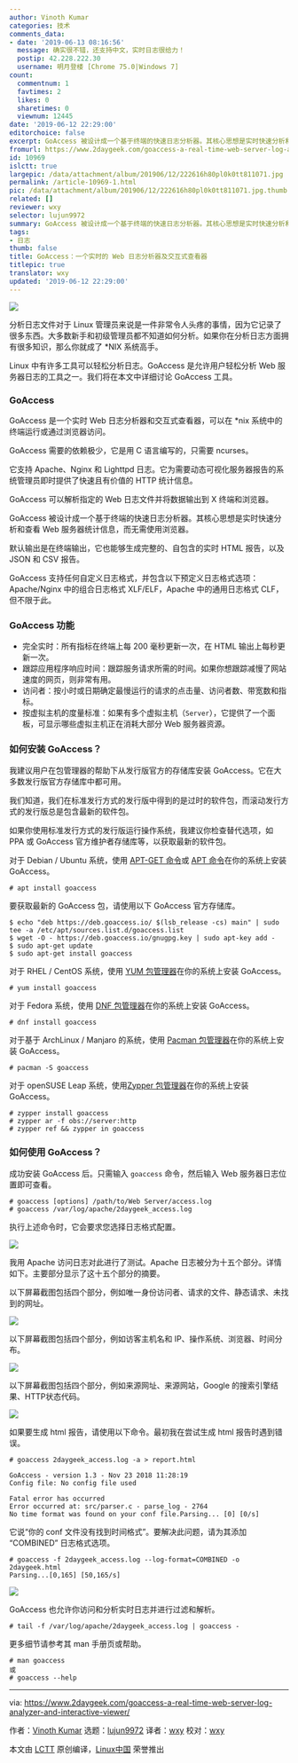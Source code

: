 ```yaml
---
author: Vinoth Kumar
categories: 技术
comments_data:
- date: '2019-06-13 08:16:56'
  message: 确实很不错，还支持中文，实时日志很给力！
  postip: 42.228.222.30
  username: 明月登楼 [Chrome 75.0|Windows 7]
count:
  commentnum: 1
  favtimes: 2
  likes: 0
  sharetimes: 0
  viewnum: 12445
date: '2019-06-12 22:29:00'
editorchoice: false
excerpt: GoAccess 被设计成一个基于终端的快速日志分析器。其核心思想是实时快速分析和查看 Web 服务器统计信息，而无需使用浏览器。
fromurl: https://www.2daygeek.com/goaccess-a-real-time-web-server-log-analyzer-and-interactive-viewer/
id: 10969
islctt: true
largepic: /data/attachment/album/201906/12/222616h80pl0k0tt811071.jpg
permalink: /article-10969-1.html
pic: /data/attachment/album/201906/12/222616h80pl0k0tt811071.jpg.thumb.jpg
related: []
reviewer: wxy
selector: lujun9972
summary: GoAccess 被设计成一个基于终端的快速日志分析器。其核心思想是实时快速分析和查看 Web 服务器统计信息，而无需使用浏览器。
tags:
- 日志
thumb: false
title: GoAccess：一个实时的 Web 日志分析器及交互式查看器
titlepic: true
translator: wxy
updated: '2019-06-12 22:29:00'
---
```


![](/data/attachment/album/201906/12/222616h80pl0k0tt811071.jpg)


分析日志文件对于 Linux 管理员来说是一件非常令人头疼的事情，因为它记录了很多东西。大多数新手和初级管理员都不知道如何分析。如果你在分析日志方面拥有很多知识，那么你就成了 \*NIX 系统高手。


Linux 中有许多工具可以轻松分析日志。GoAccess 是允许用户轻松分析 Web 服务器日志的工具之一。我们将在本文中详细讨论 GoAccess 工具。


### GoAccess


GoAccess 是一个实时 Web 日志分析器和交互式查看器，可以在 \*nix 系统中的终端运行或通过浏览器访问。


GoAccess 需要的依赖极少，它是用 C 语言编写的，只需要 ncurses。


它支持 Apache、Nginx 和 Lighttpd 日志。它为需要动态可视化服务器报告的系统管理员即时提供了快速且有价值的 HTTP 统计信息。


GoAccess 可以解析指定的 Web 日志文件并将数据输出到 X 终端和浏览器。


GoAccess 被设计成一个基于终端的快速日志分析器。其核心思想是实时快速分析和查看 Web 服务器统计信息，而无需使用浏览器。


默认输出是在终端输出，它也能够生成完整的、自包含的实时 HTML 报告，以及 JSON 和 CSV 报告。


GoAccess 支持任何自定义日志格式，并包含以下预定义日志格式选项：Apache/Nginx 中的组合日志格式 XLF/ELF，Apache 中的通用日志格式 CLF，但不限于此。


### GoAccess 功能


* 完全实时：所有指标在终端上每 200 毫秒更新一次，在 HTML 输出上每秒更新一次。
* 跟踪应用程序响应时间：跟踪服务请求所需的时间。如果你想跟踪减慢了网站速度的网页，则非常有用。
* 访问者：按小时或日期确定最慢运行的请求的点击量、访问者数、带宽数和指标。
* 按虚拟主机的度量标准：如果有多个虚拟主机（`Server`），它提供了一个面板，可显示哪些虚拟主机正在消耗大部分 Web 服务器资源。


### 如何安装 GoAccess？


我建议用户在包管理器的帮助下从发行版官方的存储库安装 GoAccess。它在大多数发行版官方存储库中都可用。


我们知道，我们在标准发行方式的发行版中得到的是过时的软件包，而滚动发行方式的发行版总是包含最新的软件包。


如果你使用标准发行方式的发行版运行操作系统，我建议你检查替代选项，如 PPA 或 GoAccess 官方维护者存储库等，以获取最新的软件包。


对于 Debian / Ubuntu 系统，使用 [APT-GET 命令](https://www.2daygeek.com/apt-get-apt-cache-command-examples-manage-packages-debian-ubuntu-systems/)或 [APT 命令](https://www.2daygeek.com/apt-command-examples-manage-packages-debian-ubuntu-systems/)在你的系统上安装 GoAccess。



```
# apt install goaccess
```

要获取最新的 GoAccess 包，请使用以下 GoAccess 官方存储库。



```
$ echo "deb https://deb.goaccess.io/ $(lsb_release -cs) main" | sudo tee -a /etc/apt/sources.list.d/goaccess.list
$ wget -O - https://deb.goaccess.io/gnugpg.key | sudo apt-key add -
$ sudo apt-get update
$ sudo apt-get install goaccess
```

对于 RHEL / CentOS 系统，使用 [YUM 包管理器](https://www.2daygeek.com/yum-command-examples-manage-packages-rhel-centos-systems/)在你的系统上安装 GoAccess。



```
# yum install goaccess
```

对于 Fedora 系统，使用 [DNF 包管理器](https://www.2daygeek.com/dnf-command-examples-manage-packages-fedora-system/)在你的系统上安装 GoAccess。



```
# dnf install goaccess
```

对于基于 ArchLinux / Manjaro 的系统，使用 [Pacman 包管理器](https://www.2daygeek.com/pacman-command-examples-manage-packages-arch-linux-system/)在你的系统上安装 GoAccess。



```
# pacman -S goaccess
```

对于 openSUSE Leap 系统，使用[Zypper 包管理器](https://www.2daygeek.com/zypper-command-examples-manage-packages-opensuse-system/)在你的系统上安装 GoAccess。



```
# zypper install goaccess
# zypper ar -f obs://server:http
# zypper ref && zypper in goaccess
```

### 如何使用 GoAccess？


成功安装 GoAccess 后。只需输入 `goaccess` 命令，然后输入 Web 服务器日志位置即可查看。



```
# goaccess [options] /path/to/Web Server/access.log
# goaccess /var/log/apache/2daygeek_access.log
```

执行上述命令时，它会要求您选择日志格式配置。


![](/data/attachment/album/201906/12/223413bpc10rb7x0ecyc7z.png)


我用 Apache 访问日志对此进行了测试。Apache 日志被分为十五个部分。详情如下。主要部分显示了这十五个部分的摘要。


以下屏幕截图包括四个部分，例如唯一身份访问者、请求的文件、静态请求、未找到的网址。


![](/data/attachment/album/201906/12/223738gy55op5eb8yceymx.jpg)


以下屏幕截图包括四个部分，例如访客主机名和 IP、操作系统、浏览器、时间分布。


![](/data/attachment/album/201906/12/223426pjj8cf8u1gsnn8rc.jpg)


以下屏幕截图包括四个部分，例如来源网址、来源网站，Google 的搜索引擎结果、HTTP状态代码。


![](/data/attachment/album/201906/12/223442wt8p81rpj6zrq3p8.jpg)


如果要生成 html 报告，请使用以下命令。最初我在尝试生成 html 报告时遇到错误。



```
# goaccess 2daygeek_access.log -a > report.html

GoAccess - version 1.3 - Nov 23 2018 11:28:19
Config file: No config file used

Fatal error has occurred
Error occurred at: src/parser.c - parse_log - 2764
No time format was found on your conf file.Parsing... [0] [0/s]
```

它说“你的 conf 文件没有找到时间格式”。要解决此问题，请为其添加 “COMBINED” 日志格式选项。



```
# goaccess -f 2daygeek_access.log --log-format=COMBINED -o 2daygeek.html
Parsing...[0,165] [50,165/s]
```

![](/data/attachment/album/201906/12/223508tlkfczlbwaamhdlf.jpg)


GoAccess 也允许你访问和分析实时日志并进行过滤和解析。



```
# tail -f /var/log/apache/2daygeek_access.log | goaccess -
```

更多细节请参考其 man 手册页或帮助。



```
# man goaccess
或
# goaccess --help
```



---


via: <https://www.2daygeek.com/goaccess-a-real-time-web-server-log-analyzer-and-interactive-viewer/>


作者：[Vinoth Kumar](https://www.2daygeek.com/author/vinoth/) 选题：[lujun9972](https://github.com/lujun9972) 译者：[wxy](https://github.com/wxy) 校对：[wxy](https://github.com/wxy)


本文由 [LCTT](https://github.com/LCTT/TranslateProject) 原创编译，[Linux中国](https://linux.cn/) 荣誉推出